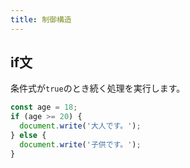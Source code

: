 ```yaml
---
title: 制御構造
---
```


## if文

条件式が`true`のとき続く処理を実行します。

```js
const age = 18;
if (age >= 20) {
  document.write('大人です。');
} else {
  document.write('子供です。');
}
```